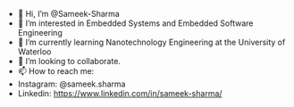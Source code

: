 - 👋 Hi, I’m @Sameek-Sharma
- 👀 I’m interested in Embedded Systems and Embedded Software Engineering
- 🌱 I’m currently learning Nanotechnology Engineering at the University of Waterloo
- 💞️ I’m looking to collaborate.
- 📫 How to reach me: 
- Instagram: @sameek.sharma
- Linkedin: https://www.linkedin.com/in/sameek-sharma/

<!---
Sameek-Sharma/Sameek-Sharma is a ✨ special ✨ repository because its `README.md` (this file) appears on your GitHub profile.
You can click the Preview link to take a look at your changes.
--->

